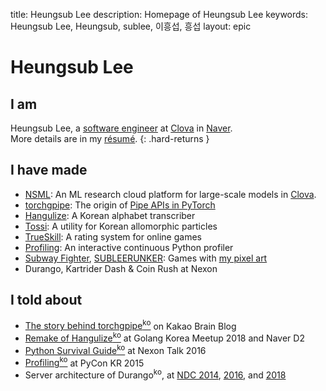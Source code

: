 title: Heungsub Lee
description: Homepage of Heungsub Lee
keywords: Heungsub Lee, Heungsub, sublee, 이흥섭, 흥섭
layout: epic

Heungsub Lee
============

I am
----

Heungsub Lee, a [software engineer][] at [Clova][] in [Naver][].
<br>
More details are in my [résumé](/resume/).
{: .hard-returns }

[software engineer]: https://github.com/sublee
[clova]: https://clova.ai/
[naver]: https://navercorp.com/en

I have made
-----------

- [NSML][]: An ML research cloud platform for large-scale models in [Clova][].
- [torchgpipe][]: The origin of [Pipe APIs in PyTorch][pytorch-pipe]
- [Hangulize][]: A Korean alphabet transcriber
- [Tossi][]: A utility for Korean allomorphic particles
- [TrueSkill][]: A rating system for online games
- [Profiling][]: An interactive continuous Python profiler
- [Subway Fighter][], [SUBLEERUNKER][]: Games with [my pixel art][DeviantArt]
- Durango, Kartrider Dash & Coin Rush at Nexon

[nsml]:           https://ai.nsml.navercorp.com/
[clova]:          https://clova.ai/
[torchgpipe]:     https://torchgpipe.readthedocs.io/
[pytorch-pipe]:   https://pytorch.org/docs/1.8.0/pipeline.html
[hangulize]:      https://hangulize.org/
[tossi]:          https://github.com/what-studio/tossi
[trueskill]:      https://trueskill.org/
[profiling]:      https://github.com/what-studio/profiling
[subway fighter]: https://yeonghoey.itch.io/subway-fighter
[subleerunker]:   /runker/
[deviantart]:     https://www.deviantart.com/sublee/gallery/?catpath=/

I told about
------------

- [The story behind torchgpipe<sup>ko</sup>][torchgpipe-blog] on Kakao Brain Blog
- [Remake of Hangulize<sup>ko</sup>][gokr1808] at Golang Korea Meetup 2018 and Naver D2
- [Python Survival Guide<sup>ko</sup>][nxtk16] at Nexon Talk 2016
- [Profiling<sup>ko</sup>][pycon15] at PyCon KR 2015
- Server architecture of Durango<sup>ko</sup>, at [NDC 2014][ndc14], [2016][ndc16], and [2018][ndc18]

[torchgpipe-blog]: https://kakaobrain.com/blog/66
[gokr1808]: https://subl.ee/~gokr1808
[nxtk16]:   https://subl.ee/~nxtk16
[pycon15]:  https://subl.ee/~pycon15

[ndc14]: https://subl.ee/~ndc14
[ndc16]: https://subl.ee/~ndc16
[ndc18]: https://subl.ee/~ndc18
